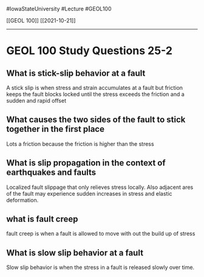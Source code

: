 
#IowaStateUniversity  #Lecture  #GEOL100

[[GEOL 100]] [[2021-10-21]]

---

# GEOL 100 Study Questions 25-2

## What is stick-slip behavior at a fault 

A stick slip is when stress and strain accumulates at a fault but friction keeps the fault blocks locked until the stress exceeds the friction and a sudden and rapid offset 

## What causes the two sides of the fault to stick together in the first place
Lots a friction because the friction is higher than the stress

## What is slip propagation in the context of earthquakes and faults

Localized fault slippage that only relieves stress locally. Also adjacent ares of the fault may experience sudden increases in stress and elastic deformation.

## what is fault creep 

fault creep is when a fault is allowed to move with out the build up of stress

## What is slow slip behavior at a fault

Slow slip behavior is when the stress in a fault is released slowly over time. 